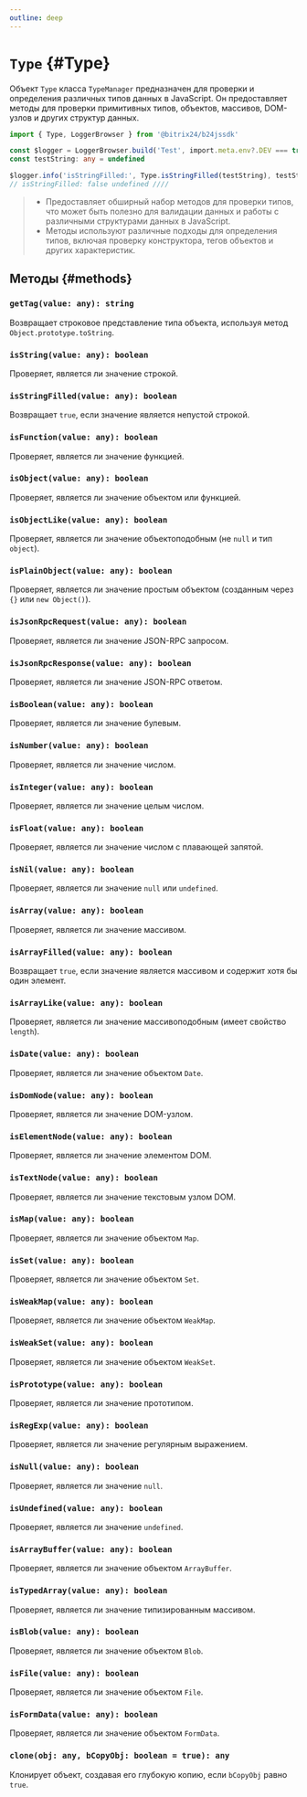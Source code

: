 ```yaml
---
outline: deep
---
```

# `Type` {#Type}

Объект `Type` класса `TypeManager` предназначен для проверки и определения различных типов данных в JavaScript. 
Он предоставляет методы для проверки примитивных типов, объектов, массивов, DOM-узлов и других структур данных.

```ts
import { Type, LoggerBrowser } from '@bitrix24/b24jssdk'

const $logger = LoggerBrowser.build('Test', import.meta.env?.DEV === true)
const testString: any = undefined

$logger.info('isStringFilled:', Type.isStringFilled(testString), testString)
// isStringFilled: false undefined ////
```

> - Предоставляет обширный набор методов для проверки типов, что может быть полезно для валидации данных и работы с различными структурами данных в JavaScript.
> - Методы используют различные подходы для определения типов, включая проверку конструктора, тегов объектов и других характеристик.

## Методы {#methods}

### `getTag(value: any): string`

Возвращает строковое представление типа объекта, используя метод `Object.prototype.toString`.

### `isString(value: any): boolean`

Проверяет, является ли значение строкой.

### `isStringFilled(value: any): boolean`

Возвращает `true`, если значение является непустой строкой.

### `isFunction(value: any): boolean`

Проверяет, является ли значение функцией.

### `isObject(value: any): boolean`

Проверяет, является ли значение объектом или функцией.

### `isObjectLike(value: any): boolean`

Проверяет, является ли значение объектоподобным (не `null` и тип `object`).

### `isPlainObject(value: any): boolean`

Проверяет, является ли значение простым объектом (созданным через `{}` или `new Object()`).

### `isJsonRpcRequest(value: any): boolean`

Проверяет, является ли значение JSON-RPC запросом.

### `isJsonRpcResponse(value: any): boolean`

Проверяет, является ли значение JSON-RPC ответом.

### `isBoolean(value: any): boolean`

Проверяет, является ли значение булевым.

### `isNumber(value: any): boolean`

Проверяет, является ли значение числом.

### `isInteger(value: any): boolean`

Проверяет, является ли значение целым числом.

### `isFloat(value: any): boolean`

Проверяет, является ли значение числом с плавающей запятой.

### `isNil(value: any): boolean`

Проверяет, является ли значение `null` или `undefined`.

### `isArray(value: any): boolean`

Проверяет, является ли значение массивом.

### `isArrayFilled(value: any): boolean`

Возвращает `true`, если значение является массивом и содержит хотя бы один элемент.

### `isArrayLike(value: any): boolean`

Проверяет, является ли значение массивоподобным (имеет свойство `length`).

### `isDate(value: any): boolean`

Проверяет, является ли значение объектом `Date`.

### `isDomNode(value: any): boolean`

Проверяет, является ли значение DOM-узлом.

### `isElementNode(value: any): boolean`

Проверяет, является ли значение элементом DOM.

### `isTextNode(value: any): boolean`

Проверяет, является ли значение текстовым узлом DOM.

### `isMap(value: any): boolean`

Проверяет, является ли значение объектом `Map`.

### `isSet(value: any): boolean`

Проверяет, является ли значение объектом `Set`.

### `isWeakMap(value: any): boolean`

Проверяет, является ли значение объектом `WeakMap`.

### `isWeakSet(value: any): boolean`

Проверяет, является ли значение объектом `WeakSet`.

### `isPrototype(value: any): boolean`

Проверяет, является ли значение прототипом.

### `isRegExp(value: any): boolean`

Проверяет, является ли значение регулярным выражением.

### `isNull(value: any): boolean`

Проверяет, является ли значение `null`.

### `isUndefined(value: any): boolean`

Проверяет, является ли значение `undefined`.

### `isArrayBuffer(value: any): boolean`

Проверяет, является ли значение объектом `ArrayBuffer`.

### `isTypedArray(value: any): boolean`

Проверяет, является ли значение типизированным массивом.

### `isBlob(value: any): boolean`

Проверяет, является ли значение объектом `Blob`.

### `isFile(value: any): boolean`

Проверяет, является ли значение объектом `File`.

### `isFormData(value: any): boolean`

Проверяет, является ли значение объектом `FormData`.

### `clone(obj: any, bCopyObj: boolean = true): any`

Клонирует объект, создавая его глубокую копию, если `bCopyObj` равно `true`.